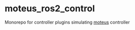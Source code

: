 # moteus_ros2_control
Monorepo for controller plugins simulating [moteus](https://github.com/mjbots/moteus) controller
